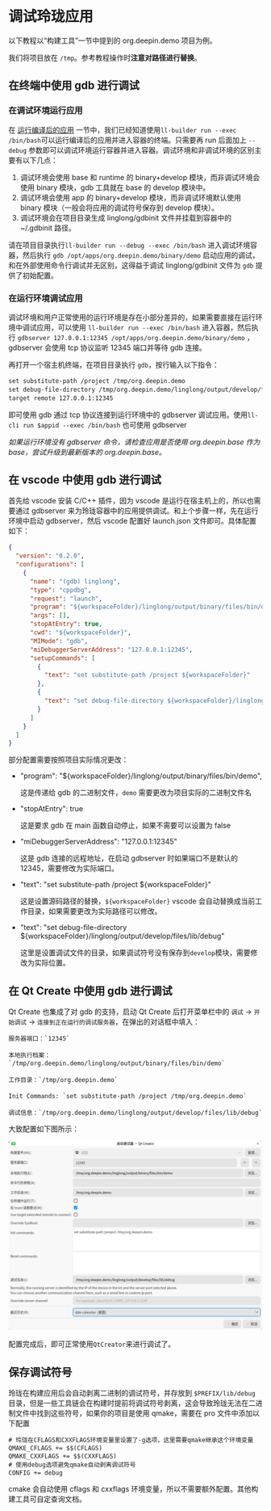 <!--
SPDX-FileCopyrightText: 2023 UnionTech Software Technology Co., Ltd.

SPDX-License-Identifier: LGPL-3.0-or-later
-->

# 调试玲珑应用

以下教程以“构建工具”一节中提到的 org.deepin.demo 项目为例。

我们将项目放在 `/tmp`。参考教程操作时**注意对路径进行替换**。

## 在终端中使用 gdb 进行调试

### 在调试环境运行应用

在 [运行编译后的应用](../ll-builder/run.md) 一节中，我们已经知道使用`ll-builder run --exec /bin/bash`可以运行编译后的应用并进入容器的终端。只需要再 run 后面加上 `--debug` 参数即可以调试环境运行容器并进入容器。调试环境和非调试环境的区别主要有以下几点：

1. 调试环境会使用 base 和 runtime 的 binary+develop 模块，而非调试环境会使用 binary 模块，gdb 工具就在 base 的 develop 模块中。
2. 调试环境会使用 app 的 binary+develop 模块，而非调试环境默认使用 binary 模块（一般会将应用的调试符号保存到 develop 模块）。
3. 调试环境会在项目目录生成 linglong/gdbinit 文件并挂载到容器中的 ~/.gdbinit 路径。

请在项目目录执行`ll-builder run --debug --exec /bin/bash` 进入调试环境容器，然后执行 `gdb /opt/apps/org.deepin.demo/binary/demo` 启动应用的调试，和在外部使用命令行调试并无区别，这得益于调试 linglong/gdbinit 文件为 `gdb` 提供了初始配置。

### 在运行环境调试应用

调试环境和用户正常使用的运行环境是存在小部分差异的，如果需要直接在运行环境中调试应用，可以使用 `ll-builder run --exec /bin/bash` 进入容器，然后执行 `gdbserver 127.0.0.1:12345 /opt/apps/org.deepin.demo/binary/demo` ，gdbserver 会使用 tcp 协议监听 12345 端口并等待 gdb 连接。

再打开一个宿主机终端，在项目目录执行 `gdb`，按行输入以下指令：

```txt
set substitute-path /project /tmp/org.deepin.demo
set debug-file-directory /tmp/org.deepin.demo/linglong/output/develop/files/lib/debug
target remote 127.0.0.1:12345
```

即可使用 gdb 通过 tcp 协议连接到运行环境中的 gdbserver 调试应用。使用`ll-cli run $appid --exec /bin/bash` 也可使用 gdbserver

_如果运行环境没有 gdbserver 命令，请检查应用是否使用 org.deepin.base 作为 base，尝试升级到最新版本的 org.deepin.base。_

## 在 vscode 中使用 gdb 进行调试

首先给 vscode 安装 C/C++ 插件，因为 vscode 是运行在宿主机上的，所以也需要通过 gdbserver 来为玲珑容器中的应用提供调试。和上个步骤一样，先在运行环境中启动 gdbserver，然后 vscode 配置好 launch.json 文件即可。具体配置如下：

```json
{
  "version": "0.2.0",
  "configurations": [
    {
      "name": "(gdb) linglong",
      "type": "cppdbg",
      "request": "launch",
      "program": "${workspaceFolder}/linglong/output/binary/files/bin/demo",
      "args": [],
      "stopAtEntry": true,
      "cwd": "${workspaceFolder}",
      "MIMode": "gdb",
      "miDebuggerServerAddress": "127.0.0.1:12345",
      "setupCommands": [
        {
          "text": "set substitute-path /project ${workspaceFolder}"
        },
        {
          "text": "set debug-file-directory ${workspaceFolder}/linglong/output/develop/files/lib/debug"
        }
      ]
    }
  ]
}
```

部分配置需要按照项目实际情况更改：

- "program": "${workspaceFolder}/linglong/output/binary/files/bin/demo",

  这是传递给 gdb 的二进制文件，`demo` 需要更改为项目实际的二进制文件名

- "stopAtEntry": true

  这是要求 gdb 在 main 函数自动停止，如果不需要可以设置为 false

- "miDebuggerServerAddress": "127.0.0.1:12345"

  这是 gdb 连接的远程地址，在启动 gdbserver 时如果端口不是默认的 12345，需要修改为实际端口。

- "text": "set substitute-path /project ${workspaceFolder}"

  这是设置源码路径的替换，`${workspaceFolder}` vscode 会自动替换成当前工作目录，如果需要更改为实际路径可以修改。

- "text": "set debug-file-directory ${workspaceFolder}/linglong/output/develop/files/lib/debug"

  这里是设置调试文件的目录，如果调试符号没有保存到`develop`模块，需要修改为实际位置。

## 在 Qt Create 中使用 gdb 进行调试

Qt Create 也集成了对 gdb 的支持，启动 Qt Create 后打开菜单栏中的 `调试` -> `开始调试` -> `连接到正在运行的调试服务器`，在弹出的对话框中填入：

```text
服务器端口：`12345`

本地执行档案：`/tmp/org.deepin.demo/linglong/output/binary/files/bin/demo`

工作目录：`/tmp/org.deepin.demo`

Init Commands: `set substitute-path /project /tmp/org.deepin.demo`

调试信息：`/tmp/org.deepin.demo/linglong/output/develop/files/lib/debug`
```

大致配置如下图所示：

![qt-creator](images/qt-creator.png)

配置完成后，即可正常使用`QtCreator`来进行调试了。

## 保存调试符号

玲珑在构建应用后会自动剥离二进制的调试符号，并存放到 `$PREFIX/lib/debug` 目录，但是一些工具链会在构建时提前将调试符号剥离，这会导致玲珑无法在二进制文件中找到这些符号，如果你的项目是使用 qmake，需要在 pro 文件中添加以下配置

```
# 玲珑在CFLAGS和CXXFLAGS环境变量里设置了-g选项，这里需要qmake继承这个环境变量
QMAKE_CFLAGS += $$(CFLAGS)
QMAKE_CXXFLAGS += $$(CXXFLAGS)
# 使用debug选项避免qmake自动剥离调试符号
CONFIG += debug
```

cmake 会自动使用 cflags 和 cxxflags 环境变量，所以不需要额外配置。其他构建工具可自定查询文档。
